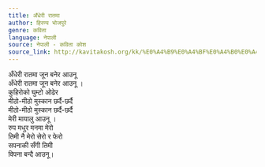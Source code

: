 ```yaml
---
title: अँधेरी रातमा
author: हिरण्य भोजपुरे
genre: कविता
language: नेपाली
source: नेपाली - कविता कोश
source_link: http://kavitakosh.org/kk/%E0%A4%B9%E0%A4%BF%E0%A4%B0%E0%A4%A3%E0%A5%8D%E0%A4%AF_%E0%A4%AD%E0%A5%8B%E0%A4%9C%E0%A4%AA%E0%A5%81%E0%A4%B0%E0%A5%87
---
```


अँधेरी रातमा जून बनेर आउनू  
अँधेरी रातमा जून बनेर आउनू ।  
कुहिरोको घुम्टो ओढेर  
मीठो-मीठो मुस्कान छर्दै-छर्दै  
मीठो-मीठो मुस्कान छर्दै-छर्दै  
मेरी मायालु आउनू ।  
रुप मधुर मनमा मेरो  
तिमी नै मेरो सेरो र फेरो  
सपनाकी सँगी तिमी  
विपना बन्दै आउनू।
